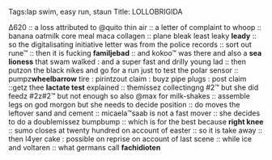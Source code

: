 Tags:lap swim, easy run, staun
Title: LOLLOBRIGIDA
  
∆620 :: a loss attributed to @quito thin air :: a letter of complaint to whoop :: banana oatmilk core meal maca collagen :: plane bleak least leaky **leady** :: so the digitalisating initiative letter was from the police records :: sort out rune™ :: then it is fucking **familjebad** :: and kokoo™ was there and also a **sea lioness** that swam walked : and a super fast and drilly young lad :: then putzon the black nikes and go for a run just to test the polar sensor :: pumpz**wheelbarrow** tire : pirintzout claim : buyz pipe plugs : post claim ::getz thee **lactate test** explained :: themissez collectingng #2™ but she did feedz #2z#2™ but not enough so also @max for milk-shakes :: assemble legs on god morgon but she needs to decide position :: do moves the leftover sand and cement :: micaela™saab is not a fast mover :: she decides to do a doublemissez bumpbump :: which is for the best because **right knee** :: sumo closes at twenty hundred on account of easter :: so it is take away :: then l4yer cake : possible on reprise on account of last scene :: while ice and voltaren ::  what germans call **fachidioten**  
